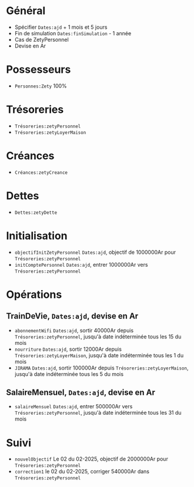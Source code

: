 # Général
* Spécifier `Dates:ajd` + 1 mois et 5 jours
* Fin de simulation `Dates:finSimulation` - 1 année 
* Cas de ZetyPersonnel 
* Devise en Ar

# Possesseurs
* `Personnes:Zety` 100%

# Trésoreries
* `Trésoreries:zetyPersonnel`
* `Trésoreries:zetyLoyerMaison`

# Créances
* `Créances:zetyCreance`

# Dettes
* `Dettes:zetyDette`

# Initialisation
* `objectifInitZetyPersonnel` `Dates:ajd`, objectif de 1000000Ar pour `Trésoreries:zetyPersonnel`
* `initComptePersonnel` `Dates:ajd`, entrer 1000000Ar vers `Trésoreries:zetyPersonnel`
 
# Opérations
## TrainDeVie, `Dates:ajd`, devise en Ar
* `abonnementWifi` `Dates:ajd`, sortir 40000Ar depuis `Trésoreries:zetyPersonnel`, jusqu'à date indéterminée tous les 15 du mois
* `nourriture` `Dates:ajd`, sortir 12000Ar depuis `Trésoreries:zetyLoyerMaison`, jusqu'à date indéterminée tous les 1 du mois
* `JIRAMA` `Dates:ajd`, sortir 100000Ar depuis `Trésoreries:zetyLoyerMaison`, jusqu'à date indéterminée tous les 5 du mois
 
## SalaireMensuel, `Dates:ajd`, devise en Ar
* `salaireMensuel` `Dates:ajd`, entrer 500000Ar vers `Trésoreries:zetyPersonnel`, jusqu'à date indéterminée tous les 31 du mois

# Suivi
* `nouvelObjectif` Le 02 du 02-2025, objectif de 2000000Ar pour `Trésoreries:zetyPersonnel`
* `correction1` le 02 du 02-2025, corriger 540000Ar dans `Trésoreries:zetyPersonnel`